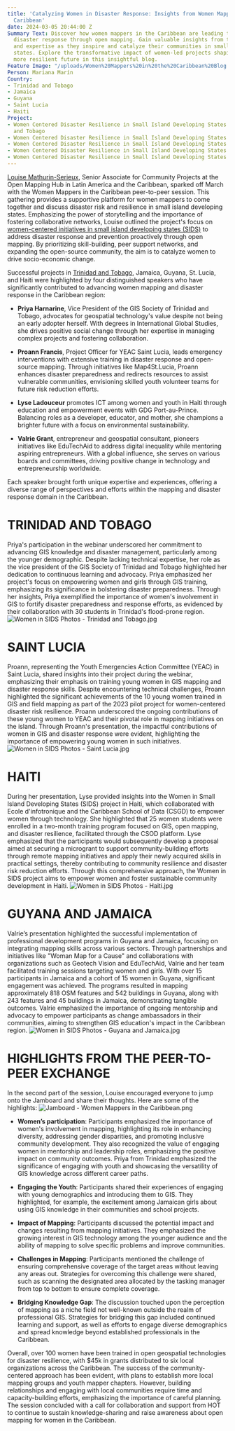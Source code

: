 ```yaml
---
title: 'Catalyzing Women in Disaster Response: Insights from Women Mappers in the
  Caribbean'
date: 2024-03-05 20:44:00 Z
Summary Text: Discover how women mappers in the Caribbean are leading the charge in
  disaster response through open mapping. Gain valuable insights from their experiences
  and expertise as they inspire and catalyze their communities in small island developing
  states. Explore the transformative impact of women-led projects shaping a stronger,
  more resilient future in this insightful blog.
Feature Image: "/uploads/Women%20Mappers%20in%20the%20Caribbean%20Blog.jpg"
Person: Mariana Marín
Country:
- Trinidad and Tobago
- Jamaica
- Guyana
- Saint Lucia
- Haiti
Project:
- Women Centered Disaster Resilience in Small Island Developing States - Trinidad
  and Tobago
- Women Centered Disaster Resilience in Small Island Developing States - Saint Lucia
- Women Centered Disaster Resilience in Small Island Developing States - Haiti
- Women Centered Disaster Resilience in Small Island Developing States - Jamaica
- Women Centered Disaster Resilience in Small Island Developing States - Guyana
---
```


[Louise Mathurin-Serieux](https://www.hotosm.org/people/louise-mathurin-serieux/), Senior Associate for Community Projects at the Open Mapping Hub in Latin America and the Caribbean, sparked off March with the Women Mappers in the Caribbean peer-to-peer session. This gathering provides a supportive platform for women mappers to come together and discuss disaster risk and resilience in small island developing states. Emphasizing the power of storytelling and the importance of fostering collaborative networks, Louise outlined the project's focus on [women-centered initiatives in small island developing states (SIDS)](https://www.hotosm.org/rfps/women-centered-disaster-risk-and-resilience-in-small-islands-developing-states/) to address disaster response and prevention proactively through open mapping. By prioritizing skill-building, peer support networks, and expanding the open-source community, the aim is to catalyze women to drive socio-economic change. 

Successful projects in [Trinidad and Tobago](https://www.hotosm.org/rfps/women-centered-disaster-risk-and-resilience-in-small-islands-developing-states/), Jamaica, Guyana, St. Lucia, and Haiti were highlighted by four distinguished speakers who have significantly contributed to advancing women mapping and disaster response in the Caribbean region:
* **Priya Harnarine**, Vice President of the GIS Society of Trinidad and Tobago, advocates for geospatial technology's value despite not being an early adopter herself. With degrees in International Global Studies, she drives positive social change through her expertise in managing complex projects and fostering collaboration.

* **Proann Francis**, Project Officer for YEAC Saint Lucia, leads emergency interventions with extensive training in disaster response and open-source mapping. Through initiatives like Map4St.Lucia, Proann enhances disaster preparedness and redirects resources to assist vulnerable communities, envisioning skilled youth volunteer teams for future risk reduction efforts.

* **Lyse Ladouceur** promotes ICT among women and youth in Haiti through education and empowerment events with GDG Port-au-Prince. Balancing roles as a developer, educator, and mother, she champions a brighter future with a focus on environmental sustainability.

* **Valrie Grant**, entrepreneur and geospatial consultant, pioneers initiatives like EduTechAid to address digital inequality while mentoring aspiring entrepreneurs. With a global influence, she serves on various boards and committees, driving positive change in technology and entrepreneurship worldwide.

Each speaker brought forth unique expertise and experiences, offering a diverse range of perspectives and efforts within the mapping and disaster response domain in the Caribbean.

# TRINIDAD AND TOBAGO
Priya's participation in the webinar underscored her commitment to advancing GIS knowledge and disaster management, particularly among the younger demographic. Despite lacking technical expertise, her role as the vice president of the GIS Society of Trinidad and Tobago highlighted her dedication to continuous learning and advocacy. Priya emphasized her project's focus on empowering women and girls through GIS training, emphasizing its significance in bolstering disaster preparedness. Through her insights, Priya exemplified the importance of women's involvement in GIS to fortify disaster preparedness and response efforts, as evidenced by their collaboration with 30 students in Trinidad's flood-prone region.
![Women in SIDS Photos - Trinidad and Tobago.jpg](/uploads/Women%20in%20SIDS%20Photos%20-%20Trinidad%20and%20Tobago.jpg)

# SAINT LUCIA
Proann, representing the Youth Emergencies Action Committee (YEAC) in Saint Lucia, shared insights into their project during the webinar, emphasizing their emphasis on training young women in GIS mapping and disaster response skills. Despite encountering technical challenges, Proann highlighted the significant achievements of the 10 young women trained in GIS and field mapping as part of the 2023 pilot project for women-centered disaster risk resilience. Proann underscored the ongoing contributions of these young women to YEAC and their pivotal role in mapping initiatives on the island. Through Proann's presentation, the impactful contributions of women in GIS and disaster response were evident, highlighting the importance of empowering young women in such initiatives.
![Women in SIDS Photos -  Saint Lucia.jpg](/uploads/Women%20in%20SIDS%20Photos%20-%20%20Saint%20Lucia.jpg)

# HAITI
During her presentation, Lyse provided insights into the Women in Small Island Developing States (SIDS)  project in Haiti, which collaborated with Ecole d'infotronique and the Caribbean School of Data (CSGD) to empower women through technology. She highlighted that 25 women students were enrolled in a two-month training program focused on GIS, open mapping, and disaster resilience, facilitated through the CSOD platform. Lyse emphasized that the participants would subsequently develop a proposal aimed at securing a microgrant to support community-building efforts through remote mapping initiatives and apply their newly acquired skills in practical settings, thereby contributing to community resilience and disaster risk reduction efforts. Through this comprehensive approach, the Women in SIDS project aims to empower women and foster sustainable community development in Haiti.
![Women in SIDS Photos -  Haiti.jpg](/uploads/Women%20in%20SIDS%20Photos%20-%20%20Haiti.jpg)

# GUYANA AND JAMAICA
Valrie’s presentation highlighted the successful implementation of professional development programs in Guyana and Jamaica, focusing on integrating mapping skills across various sectors. Through partnerships and initiatives like "Woman Map for a Cause" and collaborations with organizations such as Geotech Vision and EduTechAid, Valrie and her team facilitated training sessions targeting women and girls. With over 15 participants in Jamaica and a cohort of 15 women in Guyana, significant engagement was achieved. The programs resulted in mapping approximately 818 OSM features and 542 buildings in Guyana, along with 243 features and 45 buildings in Jamaica, demonstrating tangible outcomes. Valrie emphasized the importance of ongoing mentorship and advocacy to empower participants as change ambassadors in their communities, aiming to strengthen GIS education's impact in the Caribbean region.
![Women in SIDS Photos -  Guyana and Jamaica.jpg](/uploads/Women%20in%20SIDS%20Photos%20-%20%20Guyana%20and%20Jamaica.jpg)

# HIGHLIGHTS FROM THE PEER-TO-PEER EXCHANGE
In the second part of the session, Louise encouraged everyone to jump onto the Jamboard and share their thoughts. Here are some of the highlights:
![Jamboard - Women Mappers in the Caribbean.png](/uploads/Jamboard%20-%20Women%20Mappers%20in%20the%20Caribbean.png)

* **Women’s participation**: Participants emphasized the importance of women's involvement in mapping, highlighting its role in enhancing diversity, addressing gender disparities, and promoting inclusive community development. They also recognized the value of engaging women in mentorship and leadership roles, emphasizing the positive impact on community outcomes. Priya from Trinidad emphasized the significance of engaging with youth and showcasing the versatility of GIS knowledge across different career paths.

* **Engaging the Youth**: Participants shared their experiences of engaging with young demographics and introducing them to GIS. They highlighted, for example, the excitement among Jamaican girls about using GIS knowledge in their communities and school projects.

* **Impact of Mapping**: Participants discussed the potential impact and changes resulting from mapping initiatives. They emphasized the growing interest in GIS technology among the younger audience and the ability of mapping to solve specific problems and improve communities.

* **Challenges in Mapping**: Participants mentioned the challenge of ensuring comprehensive coverage of the target areas without leaving any areas out. Strategies for overcoming this challenge were shared, such as scanning the designated area allocated by the tasking manager from top to bottom to ensure complete coverage.

* **Bridging Knowledge Gap**: The discussion touched upon the perception of mapping as a niche field not well-known outside the realm of professional GIS. Strategies for bridging this gap included continued learning and support, as well as efforts to engage diverse demographics and spread knowledge beyond established professionals in the Caribbean.

Overall, over 100 women have been trained in open geospatial technologies for disaster resilience, with $45k in grants distributed to six local organizations across the Caribbean. The success of the community-centered approach has been evident, with plans to establish more local mapping groups and youth mapper chapters. However, building relationships and engaging with local communities require time and capacity-building efforts, emphasizing the importance of careful planning. The session concluded with a call for collaboration and support from HOT to continue to sustain knowledge-sharing and raise awareness about open mapping for women in the Caribbean.